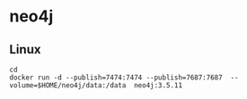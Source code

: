 # neo4j

## Linux

```
cd
docker run -d --publish=7474:7474 --publish=7687:7687  --volume=$HOME/neo4j/data:/data  neo4j:3.5.11
```